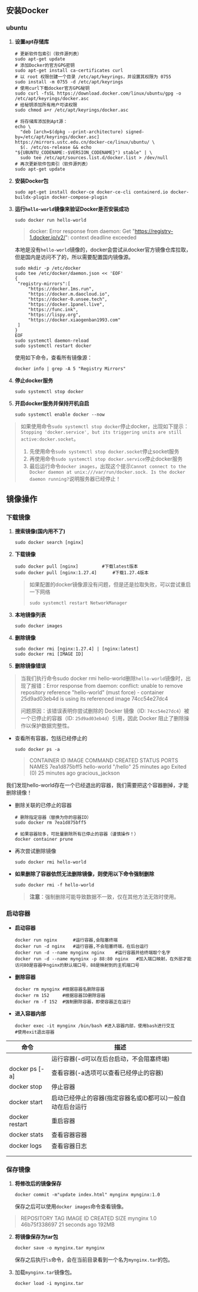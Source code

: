 ## 安装Docker

### ubuntu

1. **设置apt存储库**

   ```shell
   # 更新软件包索引（软件源列表）
   sudo apt-get update
   # 添加Docker的官方GPG密钥
   sudo apt-get install ca-certificates curl
   # 以 root 权限创建一个目录 /etc/apt/keyrings，并设置其权限为 0755
   sudo install -m 0755 -d /etc/apt/keyrings
   # 使用curl下载docker官方GPG秘钥
   sudo curl -fsSL https://download.docker.com/linux/ubuntu/gpg -o /etc/apt/keyrings/docker.asc
   # 给秘钥添加所有用户可读权限
   sudo chmod a+r /etc/apt/keyrings/docker.asc
   
   # 将存储库添加到Apt源：
   echo \
     "deb [arch=$(dpkg --print-architecture) signed-by=/etc/apt/keyrings/docker.asc] https://mirrors.ustc.edu.cn/docker-ce/linux/ubuntu/ \
     $(. /etc/os-release && echo "${UBUNTU_CODENAME:-$VERSION_CODENAME}") stable" | \
     sudo tee /etc/apt/sources.list.d/docker.list > /dev/null  
   # 再次更新软件包索引（软件源列表）
   sudo apt-get update
   ```

2. **安装Docker包**

   ```shell
   sudo apt-get install docker-ce docker-ce-cli containerd.io docker-buildx-plugin docker-compose-plugin
   ```

3. **运行`hello-world`镜像来验证Docker是否安装成功**

   ```shell
   sudo docker run hello-world
   ```

   > docker: Error response from daemon: Get "https://registry-1.docker.io/v2/": context deadline exceeded

   本地是没有`hello-world`镜像的，docker会尝试从docker官方镜像仓库拉取，但是国内是访问不了的，所以需要配置国内镜像源。

   ```shell
   sudo mkdir -p /etc/docker
   sudo tee /etc/docker/daemon.json << 'EOF'
   {
   	"registry-mirrors":[
   		"https://docker.1ms.run",
   		"https://docker.m.daocloud.io",
   		"https://docker-0.unsee.tech",
   		"https://docker.1panel.live",
   		"https://func.ink",
   		"https://lispy.org",
   		"https://docker.xiaogenban1993.com"
   	]
   }
   EOF
   sudo systemctl daemon-reload
   sudo systemctl restart docker
   ```

   使用如下命令，查看所有镜像源：

   ```shell
   docker info | grep -A 5 "Registry Mirrors"
   ```

   

4. **停止docker服务**

   ```shell
   sudo systemctl stop docker
   ```

5. **开启docker服务并保持开机自启**

   ```shell
   sudo systemctl enable docker --now
   ```


> 如果使用命令`sudo systemctl stop docker`停止docker，出现如下提示：`Stopping 'docker.service', but its triggering units are still active:docker.socket`。
>
> 1. 先使用命令`sudo systemctl stop docker.socket`停止socket服务
> 2. 再使用命令`sudo systemctl stop docker.service`停止docker服务
> 3. 最后运行命令`docker images`，出现这个提示`Cannot connect to the Docker daemon at unix:///var/run/docker.sock. Is the docker daemon running?`说明服务器已经停止！



## 镜像操作

### 下载镜像

1. **搜索镜像(国内用不了)**

   ```shell
   sudo docker search [nginx]
   ```

2. **下载镜像**

   ```shell
   sudo docker pull [nginx]			#下载latest版本
   sudo docker pull [nginx:1.27.4]		#下载1.27.4版本
   ```

   > 如果配置的docker镜像源没有问题，但是还是拉取失败，可以尝试重启一下网络
   >
   > `sudo systemctl restart NetworkManager`

3. **本地镜像列表**

   ```shell
   sudo docker images
   ```

4. **删除镜像**

   ```shell
   sudo docker rmi [nginx:1.27.4] | [nginx:latest]
   sudo docker rmi [IMAGE ID]
   ```

5. **删除镜像错误**

> 当我们执行命令sudo docker rmi hello-world删除`hello-world`镜像时，出现了报错：Error response from daemon: conflict: unable to remove repository reference "hello-world" (must force) - container 25d9ad03eb4d is using its referenced image 74cc54e27dc4
>
> 问题原因：该错误表明你尝试删除的 Docker 镜像（ID: `74cc54e27dc4`）被一个已停止的容器（ID: `25d9ad03eb4d`）引用，因此 Docker 阻止了删除操作以保护数据完整性。

+ 查看所有容器，包括已经停止的

  ```shell
  sudo docker ps -a
  ```

  > CONTAINER ID   IMAGE         COMMAND    CREATED          STATUS                      PORTS     NAMES
  > 7ea1d875bff5   hello-world   "/hello"   25 minutes ago   Exited (0) 25 minutes ago             gracious_jackson

我们发现hello-world存在一个已经退出的容器，我们需要把这个容器删掉，才能删除镜像！

+ 删除关联的已停止的容器

  ```shell
  # 删除指定容器（替换为你的容器ID）
  sudo docker rm 7ea1d875bff5
  
  # 如果容器较多，可批量删除所有已停止的容器（谨慎操作！）
  docker container prune
  ```

+ 再次尝试删除镜像

  ```shell
  sudo docker rmi hello-world
  ```

+ **如果删除了容器依然无法删除镜像，则使用以下命令强制删除**

  ```shell
  sudo docker rmi -f hello-world
  ```

  > **注意**：强制删除可能导致数据不一致，仅在其他方法无效时使用。

### 启动容器

+ **启动容器**

  ```shell
  docker run nginx 		#运行容器,会阻塞终端
  docker run -d nginx	#运行容器,不会阻塞终端，在后台运行
  docker run -d --name mynginx nginx 	#运行容器并给终端取个名字
  docker run -d --name mynginx -p 88:80 nginx 	#加入端口映射，在外部才能访问80是容器中nginx的默认端口号，88是映射到的主机端口号
  ```

+ **删除容器**

  ```shell
  docker rm mynginx	#根据容器名删除容器
  docker rm 152		#根据容器ID删除容器
  docker rm -f 152	#强制删除容器，即使容器正在运行
  ```

+ **进入容器内部**

  ```shell
  docker exec -it mynginx /bin/bash #进入容器内部，使用bash进行交互
  #使用exit退出容器
  ```

  

| 命令           | 描述                                                       |
| -------------- | ---------------------------------------------------------- |
|                | 运行容器(-d可以在后台启动，不会阻塞终端)                   |
| docker ps [-a] | 查看容器(-a选项可以查看已经停止的容器)                     |
| docker stop    | 停止容器                                                   |
| docker start   | 启动已经停止的容器(指定容器名或ID都可以)一般自动在后台运行 |
| docker restart | 重启容器                                                   |
| docker stats   | 查看容器容器                                               |
| docker logs    | 查看容器日志                                               |
|                |                                                            |
|                |                                                            |

### 保存镜像

1. **将修改后的镜像保存**

   ```shell
   docker commit -m"update index.html" mynginx mynginx:1.0
   ```

   保存之后可以使用`docker images`命令查看镜像。

> REPOSITORY   TAG       IMAGE ID       CREATED          SIZE
>        mynginx      1.0       46b75f338697   21 seconds ago   192MB

2. **将镜像保存为tar包**

   ```shell
   docker save -o mynginx.tar mynginx
   ```

   保存之后执行`ls`命令，会在当前目录看到一个名为`mynginx.tar`的包。

3. 加载`mynginx.tar`镜像包。

   ```shell
   docker load -i mynginx.tar
   ```

   